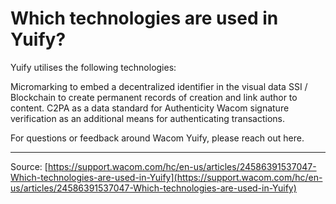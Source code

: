 # Which technologies are used in Yuify?

Yuify utilises the following technologies:

Micromarking to embed a decentralized identifier in the visual data
SSI / Blockchain to create permanent records of creation and link author to content.
C2PA as a data standard for Authenticity
Wacom signature verification as an additional means for authenticating transactions.






For questions or feedback around Wacom Yuify, please reach out here.

---
Source: [https://support.wacom.com/hc/en-us/articles/24586391537047-Which-technologies-are-used-in-Yuify](https://support.wacom.com/hc/en-us/articles/24586391537047-Which-technologies-are-used-in-Yuify)
